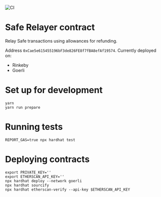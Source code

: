 ![CI](https://github.com/Uxio0/relayer-contracts/actions/workflows/ci.yml/badge.svg)

# Safe Relayer contract

Relay Safe transactions using allowances for refunding.

Address `0xCae5e615455196bF3de826FE8f7fBA8efAf19574`. Currently deployed on:

- Rinkeby
- Goerli

# Set up for development

```shell
yarn
yarn run prepare
```

# Running tests

```shell
REPORT_GAS=true npx hardhat test
```

# Deploying contracts

```shell
export PRIVATE_KEY=''
export ETHERSCAN_API_KEY=''
npx hardhat deploy --network goerli
npx hardhat sourcify
npx hardhat etherscan-verify --api-key $ETHERSCAN_API_KEY
```
